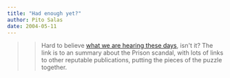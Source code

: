 ```yaml
---
title: "Had enough yet?"
author: Pito Salas
date: 2004-05-11
---
```



>>

>> Hard to believe [what we are hearing these
days](<http://www.csmonitor.com/2004/0510/dailyUpdate.html>), isn't it? The
link is to an summary about the Prison scandal, with lots of links to other
reputable publications, putting the pieces of the puzzle together.


